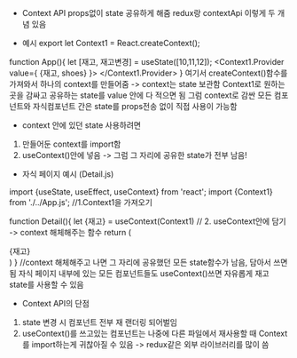 * Context API
props없이 state 공유하게 해줌 redux랑 contextApi 이렇게 두 개념 있음

- 예시
export let Context1 = React.createContext();

function App(){
    let [재고, 재고변경] = useState([10,11,12]);
    <Context1.Provider value={ {재고, shoes} }>
        <Detail shoes={shoes}/>
    </Context1.Provider>
}
여기서 createContext()함수를 가져와서 하나의 context를 만들어줌 -> context는 state 보관함
Context1로 원하는 곳을 감싸고 공유하는 state를 value 안에 다 적으면 됨
그럼 context로 감싼 모든 컴포넌트와 자식컴포넌트 간은 state를 props전송 없이 직접 사용이 가능함

* context 안에 있던 state 사용하려면
1. 만들어둔 context를 import함
2. useContext()안에 넣음 -> 그럼 그 자리에 공유한 state가 전부 남음!

- 자식 페이지 예시
(Detail.js)

import {useState, useEffect, useContext} from 'react';
import {Context1} from './../App.js'; //1.Context1을 가져오기

function Detail(){
  let {재고} = useContext(Context1) // 2. useContext안에 담기 -> context 해체해주는 함수
  return (
    <div>{재고}</div>
  )
} //context 해체해주고 나면 그 자리에 공유했던 모든 state함수가 남음, 담아서 쓰면됨
자식 페이지 내부에 있는 모든 컴포넌트들도 useContext()쓰면 자유롭게 재고 state를 사용할 수 있음

* Context API의 단점
1. state 변경 시 컴포넌트 전부 재 랜더링 되어벌임
2. useContext()를 쓰고있는 컴포넌트는 나중에 다른 파일에서 재사용할 때 Context를 import하는게 귀찮아질 수 있음 -> redux같은 외부 라이브러리를 많이 씀